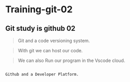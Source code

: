 # Training-git-02

## Git study is github 02

>Git and a code versioning system.

>With git we can host our code.

>We can also Run our program in the Vscode cloud.

```

Github and a Developer Platform.
```
